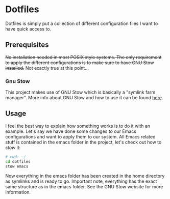 # Dotfiles

Dotfiles is simply put a collection of different configuration files I want to have quick
access to.

## Prerequisites

~~No installation needed in most POSIX style systems. The only requirement to
apply the different configurations is to make sure to have GNU Stow
installed.~~ Not exactly true at this point...

### Gnu Stow

This project makes use of GNU Stow which is basically a "symlink farm manager".
More info about GNU Stow and how to use it can be found [here](https://www.gnu.org/software/stow/).

## Usage

I feel the best way to explain how something works is to do it with an example.
Let's say we have done some changes to our Emacs configurations and want to
apply them to our system. All Emacs related stuff is contained in the emacs
folder in the project, let's check out how to *stow* it:

```bash
# cwd: ~/
cd dotfiles
stow emacs
```

Now everything in the emacs folder has been created in the home directory as
symlinks and is ready to go. Important note, everything has the exact same
structure as in the emacs folder. See the GNU Stow website for more information.
